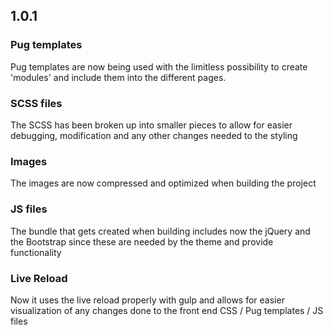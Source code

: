 ## 1.0.1

### Pug templates

Pug templates are now being used with the limitless possibility to create 'modules' and include them into the different pages.

### SCSS files

The SCSS has been broken up into smaller pieces to allow for easier debugging, modification and any other changes needed to the styling

### Images

The images are now compressed and optimized when building the project

### JS files

The bundle that gets created when building includes now the jQuery and the Bootstrap since these are needed by the theme and provide functionality

### Live Reload

Now it uses the live reload properly with gulp and allows for easier visualization of any changes done to the front end CSS / Pug templates / JS files
